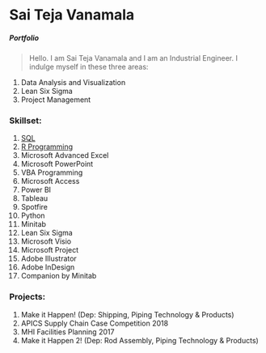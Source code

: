 # Sai Teja Vanamala
##### *Portfolio*
> Hello. I am Sai Teja Vanamala and I am an Industrial Engineer. I indulge myself in these three areas:

1. Data Analysis and Visualization
2. Lean Six Sigma
3. Project Management

### Skillset:

1.	[SQL](https://github.com/saitejavanamala/Portfolio/blob/master/SQL/KnowledgeLevel.md)
2.  [R Programming](https://github.com/saitejavanamala/Portfolio/blob/master/R/KnowledgeLevel.md)
3.	Microsoft Advanced Excel
4.	Microsoft PowerPoint
5.	VBA Programming
6.	Microsoft Access 
7.	Power BI
8.	Tableau
9.	Spotfire
10.	Python
11.	Minitab 
12.	Lean Six Sigma
13.	Microsoft Visio
14.	Microsoft Project
15.	Adobe Illustrator
16.	Adobe InDesign
17. Companion by Minitab

### Projects:

1. Make it Happen! (Dep: Shipping, Piping Technology & Products)
2. APICS Supply Chain Case Competition 2018
3. MHI Facilities Planning 2017
4. Make it Happen 2! (Dep: Rod Assembly, Piping Technology & Products)
